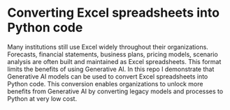 # Converting Excel spreadsheets into Python code
Many institutions still use Excel widely throughout their organizations. Forecasts, financial statements, business plans, pricing models, scenario analysis are often built and maintained as Excel spreadsheets. This format limits the benefits of using Generative AI. In this repo I demonstrate that Generative AI models can be used to convert Excel spreadsheets into Python code. This conversion enables organizations to unlock more benefits from Generative AI by converting legacy models and processes to Python at very low cost.
